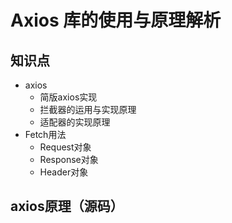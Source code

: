 # Axios 库的使用与原理解析



## 知识点

- axios
  - 简版axios实现
  - 拦截器的运用与实现原理
  - 适配器的实现原理
- Fetch用法
  - Request对象
  - Response对象
  - Header对象



## axios原理（源码）

